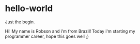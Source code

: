 # hello-world
Just the begin.


Hi! My name is Robson and i'm from Brazil!
Today i'm starting my programmer career, hope this goes well ;)
